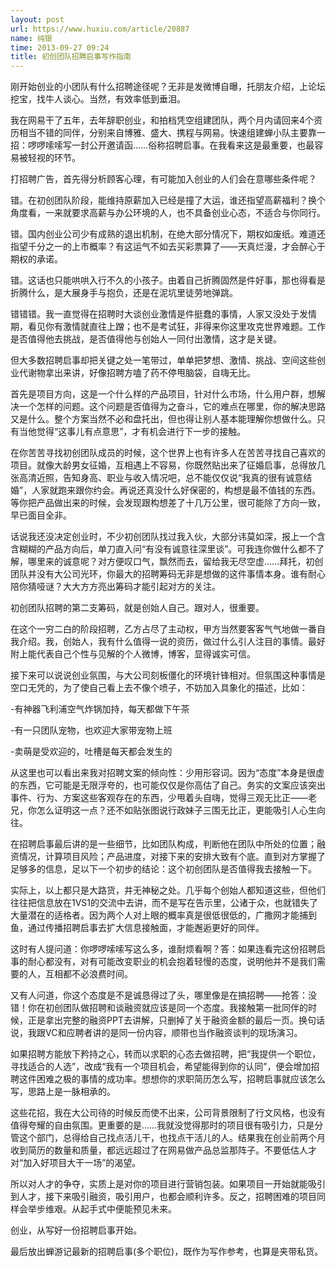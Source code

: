 ```yaml
---
layout: post
url: https://www.huxiu.com/article/20887
name: 纯银
time: 2013-09-27 09:24
title: 初创团队招聘启事写作指南
---
```

刚开始创业的小团队有什么招聘途径呢？无非是发微博自曝，托朋友介绍，上论坛挖宝，找牛人谈心。当然，有效率低到垂泪。

我在网易干了五年，去年辞职创业，和拍档凭空组建团队，两个月内请回来4个资历相当不错的同伴，分别来自博雅、盛大、携程与网易。快速组建蝉小队主要靠一招：啰啰嗦嗦写一封公开邀请函……俗称招聘启事。在我看来这是最重要，也最容易被轻视的环节。

打招聘广告，首先得分析顾客心理，有可能加入创业的人们会在意哪些条件呢？

错。在初创团队阶段，能维持原薪加入已经是撞了大运，谁还指望高薪福利？换个角度看，一来就要求高薪与办公环境的人，也不具备创业心态，不适合与你同行。

错。国内创业公司少有成熟的退出机制，在绝大部分情况下，期权如废纸。难道还指望千分之一的上市概率？有这运气不如去买彩票算了——天真烂漫，才会醉心于期权的承诺。

错。这话也只能哄哄入行不久的小孩子。由着自己折腾固然是件好事，那也得看是折腾什么，是大展身手与抱负，还是在泥坑里徒劳地弹跳。

错错错。我一直觉得在招聘时大谈创业激情是件挺蠢的事情，人家又没处于发情期，看见你有激情就直往上蹭；也不是考试狂，非得来你这里攻克世界难题。工作是否值得他去挑战，是否值得他与创始人一同付出激情，这才是关键。

但大多数招聘启事却把关键之处一笔带过，单单把梦想、激情、挑战、空间这些创业代谢物拿出来讲，好像招聘方嗑了药不停甩脑袋，自嗨无比。

首先是项目方向，这是一个什么样的产品项目，针对什么市场，什么用户群，想解决一个怎样的问题。这个问题是否值得为之奋斗，它的难点在哪里，你的解决思路又是什么。整个方案当然不必和盘托出，但也得让别人基本能理解你想做什么。只有当他觉得“这事儿有点意思”，才有机会进行下一步的接触。

在你苦苦寻找初创团队成员的时候，这个世界上也有许多人在苦苦寻找自己喜欢的项目。就像大龄男女征婚，互相遇上不容易，你既然贴出来了征婚启事，总得放几张高清近照，告知身高、职业与收入情况吧，总不能仅仅说“我真的很有诚意结婚”，人家就跑来跟你约会。再说还真没什么好保密的，构想是最不值钱的东西。等你把产品做出来的时候，会发现跟构想差了十几万公里，很可能除了方向一致，早已面目全非。

话说我还没决定创业时，不少初创团队找过我入伙，大部分讳莫如深，报上一个含含糊糊的产品方向后，单刀直入问“有没有诚意往深里谈”。可我连你做什么都不了解，哪里来的诚意呢？对方便叹口气，飘然而去，留给我无尽空虚……拜托，初创团队并没有大公司光环，你最大的招聘筹码无非是想做的这件事情本身。谁有耐心陪你猜哑谜？大大方方亮出筹码才能引起对方的关注。

初创团队招聘的第二支筹码，就是创始人自己。跟对人，很重要。

在这个一穷二白的阶段招聘，乙方占尽了主动权，甲方当然要客客气气地做一番自我介绍。我，创始人，我有什么值得一说的资历，做过什么引人注目的事情。最好附上能代表自己个性与见解的个人微博，博客，显得诚实可信。

接下来可以说说创业氛围，与大公司刻板僵化的环境针锋相对。但氛围这种事情是空口无凭的，为了使自己看上去不像个喷子，不妨加入具象化的描述，比如：

-有神器飞利浦空气炸锅加持，每天都做下午茶

-有一只团队宠物，也欢迎大家带宠物上班

-卖萌是受欢迎的，吐槽是每天都会发生的

从这里也可以看出来我对招聘文案的倾向性：少用形容词。因为“态度”本身是很虚的东西，它可能是无限浮夸的，也可能仅仅是你高估了自己。务实的文案应该突出事件、行为、方案这些客观存在的东西，少甩着头自嗨，觉得三观无比正——老兄，你怎么证明这一点？还不如贴张图说行政妹子三围无比正，更能吸引人心生向往。

在招聘启事最后讲的是一些细节，比如团队构成，判断他在团队中所处的位置；融资情况，计算项目风险；产品进度，对接下来的安排大致有个底。直到对方掌握了足够多的信息，足以下一个初步的结论：这个初创团队是否值得我去接触一下。

实际上，以上都只是大路货，并无神秘之处。几乎每个创始人都知道这些，但他们往往把信息放在1VS1的交流中去讲，而不是写在告示里，公诸于众，也就错失了大量潜在的适格者。因为两个人对上眼的概率真是很低很低的，广撒网才能捕到鱼，通过传播招聘启事去扩大信息接触面，才能邂逅更好的同伴。

这时有人提问道：你啰啰嗦嗦写这么多，谁耐烦看啊？答：如果连看完这份招聘启事的耐心都没有，对有可能改变职业的机会抱着轻慢的态度，说明他并不是我们需要的人，互相都不必浪费时间。

又有人问道，你这个态度是不是诚恳得过了头，哪里像是在搞招聘——抢答：没错！你在初创团队做招聘和谈融资就应该是同一个态度。我接触第一批同伴的时候，正是拿出完整的融资PPT去讲解，只删掉了关于融资金额的最后一页。换句话说，我跟VC和应聘者讲的是同一份内容，顺带也当作融资谈判的现场演习。

如果招聘方能放下矜持之心，转而以求职的心态去做招聘，把“我提供一个职位，寻找适合的人选”，改成“我有一个项目机会，希望能得到你的认同”，便会增加招聘这件困难之极的事情的成功率。想想你的求职简历怎么写，招聘启事就应该怎么写，思路上是一脉相承的。

这些花招，我在大公司待的时候反而使不出来，公司背景限制了行文风格，也没有值得夸耀的自由氛围。更重要的是……我就没觉得那时的项目很有吸引力，只是分管这个部门，总得给自己找点活儿干，也找点干活儿的人。结果我在创业前两个月收到简历的数量和质量，都远远超过了在网易做产品总监那阵子。不要低估人才对“加入好项目大干一场”的渴望。

所以对人才的争夺，实质上是对你的项目进行营销包装。如果项目一开始就能吸引到人才，接下来吸引融资，吸引用户，也都会顺利许多。反之，招聘困难的项目同样会举步维艰。从起手式中便能预见未来。

创业，从写好一份招聘启事开始。

最后放出蝉游记最新的招聘启事(多个职位)，既作为写作参考，也算是夹带私货。

